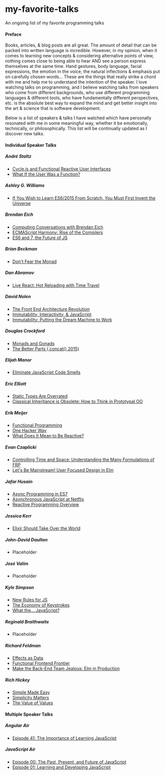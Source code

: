 # my-favorite-talks

An ongoing list of my favorite programming talks


#### Preface

Books, articles, & blog posts are all great. The amount of detail that can be packed into written language is incredible. However, in my opinion, when it comes to learning new concepts & considering alternative points of view, nothing comes close to being able to hear AND see a person express themselves at the same time. Hand gestures, body language, facial expressions, the emotion in the voice, the natural inflections & emphasis put on carefully chosen words... These are the things that really strike a chord with me and help me to understand the intention of the speaker. I love watching talks on programming, and I believe watching talks from speakers who come from different backgrounds, who use different programming languages & different tools, who have fundamentally different perspectives, etc. is the absolute best way to expand the mind and get better insight into the art & science that is software development.

Below is a list of  speakers & talks I have watched which have personally resonated with me in some meaningful way, whether it be emotionally, technically, or philosophically. This list will be continually updated as I discover new talks.


#### Individual Speaker Talks

##### André Staltz
- [Cycle.js and Functional Reactive User Interfaces](https://www.youtube.com/watch?v=uNZnftSksYg)
- [What If the User Was a Function?](https://www.youtube.com/watch?v=1zj7M1LnJV4)

##### Ashley G. Williams
- [If You Wish to Learn ES6/2015 From Scratch, You Must First Invent the Universe](https://www.youtube.com/watch?v=DN4yLZB1vUQ)

##### Brendan Eich 
- [Computing Conversations with Brendan Eich](https://www.youtube.com/watch?v=IPxQ9kEaF8c)
- [ECMAScript Harmony: Rise of the Compilers](https://www.youtube.com/watch?v=PlmsweSNhTw)
- [ES6 and 7, the Future of JS](https://vimeo.com/113913703)

##### Brian Beckman
- [Don't Fear the Monad](https://www.youtube.com/watch?v=ZhuHCtR3xq8)

##### Dan Abramov
- [Live React: Hot Reloading with Time Travel](https://www.youtube.com/watch?v=xsSnOQynTHs)

##### David Nolen
- [The Front End Architecture Revolution](https://www.youtube.com/watch?v=nDNU2pmuJA8)
- [Immutability, Interactivity, & JavaScript](https://www.youtube.com/watch?v=c2MrtfHMM1Y)
- [Immutability: Putting the Dream Machine to Work](https://www.youtube.com/watch?v=SiFwRtCnxv4)

##### Douglas Crockford
- [Monads and Gonads](https://www.youtube.com/watch?v=b0EF0VTs9Dc)
- [The Better Parts (.concat() 2015)](https://www.youtube.com/watch?v=_EF-FO63MXs)

##### Elijah Manor
- [Eliminate JavaScript Code Smells](https://www.youtube.com/watch?v=JVlfj7mQZPo)

##### Eric Elliott
- [Static Types Are Overrated](https://www.youtube.com/watch?v=_kXiH1Yiemw)
- [Classical Inheritance is Obsolete: How to Think in Prototypal OO](https://www.youtube.com/watch?v=lKCCZTUx0sI)

##### Erik Meijer
- [Functional Programming](https://www.youtube.com/watch?v=z0N1aZ6SnBk)
- [One Hacker Way](https://www.youtube.com/watch?v=FvMuPtuvP5w)
- [What Does It Mean to Be Reactive?](https://www.youtube.com/watch?v=sTSQlYX5DU0)

##### Evan Czaplicki
- [Controlling Time and Space: Understanding the Many Formulations of FRP](https://www.youtube.com/watch?v=Agu6jipKfYw)
- [Let's Be Mainstream! User Focused Design in Elm](https://www.youtube.com/watch?v=oYk8CKH7OhE)

##### Jafar Husain 
- [Async Programming in ES7](https://www.youtube.com/watch?v=lil4YCCXRYc)
- [Asynchronous JavaScript at Netflix](https://www.youtube.com/watch?v=5uxSu-F5Kj0)
- [Reactive Programming Overview](https://www.youtube.com/watch?v=dwP1TNXE6fc)

##### Jessica Kerr
- [Elixir Should Take Over the World](https://www.youtube.com/watch?v=X25xOhntr6s)

##### John-David Daulton
- Placeholder

##### José Valim
- Placeholder

##### Kyle Simpson
- [New Rules for JS](https://www.youtube.com/watch?v=S4cvuuq3OKY)
- [The Economy of Keystrokes](https://www.youtube.com/watch?v=C_yj4k4QZVI)
- [What the... JavaScript?](https://www.youtube.com/watch?v=2pL28CcEijU)

##### Reginald Braithwaite 
- Placeholder

##### Richard Feldman
- [Effects as Data](https://www.youtube.com/watch?v=6EdXaWfoslc)
- [Functional Frontend Frontier](https://www.youtube.com/watch?v=06M0jdYYSis)
- [Make the Back-End Team Jealous: Elm in Production](https://www.youtube.com/watch?v=FV0DXNB94NE)

##### Rich Hickey
- [Simple Made Easy](http://www.infoq.com/presentations/Simple-Made-Easy)
- [Simplicity Matters](https://www.youtube.com/watch?v=rI8tNMsozo0)
- [The Value of Values](https://www.youtube.com/watch?v=-6BsiVyC1kM)


#### Multiple Speaker Talks

##### Angular Air
- [Episode 41: The Importance of Learning JavaScript](https://www.youtube.com/watch?v=hWmNDlLrCI0)

##### JavaScript Air 
- [Episode 00: The Past, Present, and Future of JavaScript](https://www.youtube.com/watch?v=fg4e-2lBw5E)
- [Episode 01: Learning and Developing JavaScript](https://www.youtube.com/watch?v=uDtkEEIBsz4)
